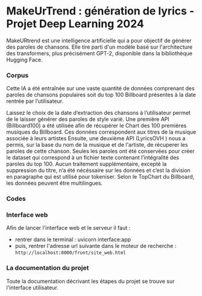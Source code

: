 # MakeUrTrend : génération de lyrics - Projet Deep Learning 2024 

MakeURtrend est une intelligence artificielle qui a pour objectif de générer des paroles de chansons. Elle tire parti d'un modèle basé sur l'architecture des transformers, plus précisément GPT-2, disponible dans la bibliothèque Hugging Face. 

### Corpus 

Cette IA a été entraînée sur une vaste quantité de données comprenant des paroles de chansons populaires soit du top 100 Billboard présentes à la date rentrée par l’utilisateur.

Laissez le choix de la date d’extraction des chansons à l’utilisateur permet de le laisser générer des paroles de style varié. Une première API (Billboard100) a été utilisée afin de récupérer le Chart des 100 premières musiques du Billboard. Ces données correspondent aux titres de la musique associée à leurs artistes Ensuite, une deuxième API (LyricsOVH ) nous a permis, sur la base du nom de la musique et de l'artiste, de récuperer les paroles de cette chanson. Seules les paroles ont été conservées pour créer le dataset qui correspond à un fichier texte contenant l’intégralité des paroles du top 100. Aucun traitement supplémentaire, excepté la suppression du titre, n’a été nécéssaire sur les données et c’est la division en paragraphe qui est utilisé pour tokeniser.
Selon le TopChart du Billboard, les données peuvent être multilingues.

### Codes


### Interface web 

Afin de lancer l'interface web et le serveur il faut : 
- rentrer dans le terminal : uvicorn interface:app 
- puis, rentrer l'adresse url suivante dans le moteur de recherche : ``http://localhost:8000/front/site_web.html``

### La documentation du projet 

Toute la documentation décrivant les étapes du projet se trouve sur l'interface utilisateur. 
